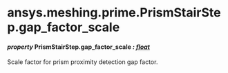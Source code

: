# ansys.meshing.prime.PrismStairStep.gap_factor_scale



#### *property* PrismStairStep.gap_factor_scale *: [float](https://docs.python.org/3.11/library/functions.html#float)*

Scale factor for prism proximity detection gap factor.

<!-- !! processed by numpydoc !! -->
